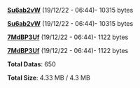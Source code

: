 [**Su6ab2vW**](/data/Su6ab2vW.txt) (19/12/22 - 06:44)- 10315 bytes

[**Su6ab2vW**](/data/Su6ab2vW.txt) (19/12/22 - 06:44)- 10315 bytes

[**7MdBP3Uf**](/data/7MdBP3Uf.txt) (19/12/22 - 06:44)- 1122 bytes

[**7MdBP3Uf**](/data/7MdBP3Uf.txt) (19/12/22 - 06:44)- 1122 bytes

**Total Datas**: 650

**Total Size**: 4.33 MB / 4.3 MB